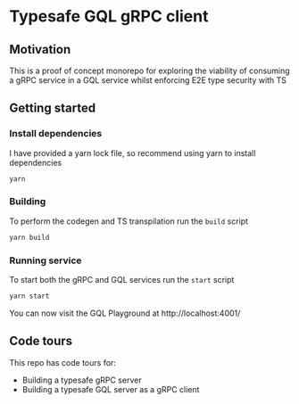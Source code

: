 # Typesafe GQL gRPC client
## Motivation
This is a proof of concept monorepo for exploring the viability of consuming a gRPC service in a GQL service whilst enforcing E2E type security with TS

## Getting started

### Install dependencies
I have provided a yarn lock file, so recommend using yarn to install dependencies

```sh
yarn
```

### Building
To perform the codegen and TS transpilation run the `build` script

```sh
yarn build
```

### Running service
To start both the gRPC and GQL services run the `start` script

```sh
yarn start
```

You can now visit the GQL Playground at http://localhost:4001/


## Code tours
This repo has code tours for:
- Building a typesafe gRPC server
- Building a typesafe GQL server as a gRPC client